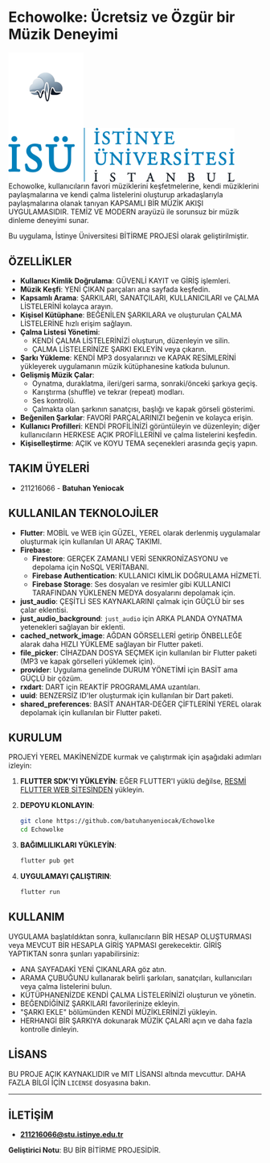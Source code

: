 # Echowolke: Ücretsiz ve Özgür bir Müzik Deneyimi

<img src="assets/images/echowolke_logo.png" width="150" align="left" alt="Echowolke Logo">
<img src="assets/images/istinye_logo.png" width="450" align="left" alt="İstinye Üniversitesi Logo">
<br clear="left"/>
Echowolke, kullanıcıların favori müziklerini keşfetmelerine, kendi müziklerini paylaşmalarına ve kendi çalma listelerini oluşturup arkadaşlarıyla paylaşmalarına olanak tanıyan KAPSAMLI BİR MÜZİK AKIŞI UYGULAMASIDIR. TEMİZ VE MODERN arayüzü ile sorunsuz bir müzik dinleme deneyimi sunar.

Bu uygulama, İstinye Üniversitesi BİTİRME PROJESİ olarak geliştirilmiştir.

## ÖZELLİKLER

* **Kullanıcı Kimlik Doğrulama**: GÜVENLİ KAYIT ve GİRİŞ işlemleri.
* **Müzik Keşfi**: YENİ ÇIKAN parçaları ana sayfada keşfedin.
* **Kapsamlı Arama**: ŞARKILARI, SANATÇILARI, KULLANICILARI ve ÇALMA LİSTELERİNİ kolayca arayın.
* **Kişisel Kütüphane**: BEĞENİLEN ŞARKILARA ve oluşturulan ÇALMA LİSTELERİNE hızlı erişim sağlayın.
* **Çalma Listesi Yönetimi**:
    * KENDİ ÇALMA LİSTELERİNİZİ oluşturun, düzenleyin ve silin.
    * ÇALMA LİSTELERİNİZE ŞARKI EKLEYİN veya çıkarın.
* **Şarkı Yükleme**: KENDİ MP3 dosyalarınızı ve KAPAK RESİMLERİNİ yükleyerek uygulamanın müzik kütüphanesine katkıda bulunun.
* **Gelişmiş Müzik Çalar**:
    * Oynatma, duraklatma, ileri/geri sarma, sonraki/önceki şarkıya geçiş.
    * Karıştırma (shuffle) ve tekrar (repeat) modları.
    * Ses kontrolü.
    * Çalmakta olan şarkının sanatçısı, başlığı ve kapak görseli gösterimi.
* **Beğenilen Şarkılar**: FAVORİ PARÇALARINIZI beğenin ve kolayca erişin.
* **Kullanıcı Profilleri**: KENDİ PROFİLİNİZİ görüntüleyin ve düzenleyin; diğer kullanıcıların HERKESE AÇIK PROFİLLERİNİ ve çalma listelerini keşfedin.
* **Kişiselleştirme**: AÇIK ve KOYU TEMA seçenekleri arasında geçiş yapın.

## TAKIM ÜYELERİ

* 211216066 - **Batuhan Yeniocak**




## KULLANILAN TEKNOLOJİLER

* **Flutter**: MOBİL ve WEB için GÜZEL, YEREL olarak derlenmiş uygulamalar oluşturmak için kullanılan UI ARAÇ TAKIMI.
* **Firebase**:
    * **Firestore**: GERÇEK ZAMANLI VERİ SENKRONİZASYONU ve depolama için NoSQL VERİTABANI.
    * **Firebase Authentication**: KULLANICI KİMLİK DOĞRULAMA HİZMETİ.
    * **Firebase Storage**: Ses dosyaları ve resimler gibi KULLANICI TARAFINDAN YÜKLENEN MEDYA dosyalarını depolamak için.
* **just_audio**: ÇEŞİTLİ SES KAYNAKLARINI çalmak için GÜÇLÜ bir ses çalar eklentisi.
* **just_audio_background**: `just_audio` için ARKA PLANDA OYNATMA yetenekleri sağlayan bir eklenti.
* **cached_network_image**: AĞDAN GÖRSELLERİ getirip ÖNBELLEĞE alarak daha HIZLI YÜKLEME sağlayan bir Flutter paketi.
* **file_picker**: CİHAZDAN DOSYA SEÇMEK için kullanılan bir Flutter paketi (MP3 ve kapak görselleri yüklemek için).
* **provider**: Uygulama genelinde DURUM YÖNETİMİ için BASİT ama GÜÇLÜ bir çözüm.
* **rxdart**: DART için REAKTİF PROGRAMLAMA uzantıları.
* **uuid**: BENZERSİZ ID'ler oluşturmak için kullanılan bir Dart paketi.
* **shared_preferences**: BASİT ANAHTAR-DEĞER ÇİFTLERİNİ YEREL olarak depolamak için kullanılan bir Flutter paketi.

## KURULUM

PROJEYİ YEREL MAKİNENİZDE kurmak ve çalıştırmak için aşağıdaki adımları izleyin:

1.  **FLUTTER SDK'YI YÜKLEYİN**: EĞER FLUTTER'I yüklü değilse, [RESMİ FLUTTER WEB SİTESİNDEN](https://flutter.dev/docs/get-started/install) yükleyin.

2.  **DEPOYU KLONLAYIN**:
    ```bash
    git clone https://github.com/batuhanyeniocak/Echowolke
    cd Echowolke
    ```


3.  **BAĞIMLILIKLARI YÜKLEYİN**:
    ```bash
    flutter pub get
    ```

4.  **UYGULAMAYI ÇALIŞTIRIN**:
    ```bash
    flutter run
    ```

## KULLANIM

UYGULAMA başlatıldıktan sonra, kullanıcıların BİR HESAP OLUŞTURMASI veya MEVCUT BİR HESAPLA GİRİŞ YAPMASI gerekecektir. GİRİŞ YAPTIKTAN sonra şunları yapabilirsiniz:

* ANA SAYFADAKİ YENİ ÇIKANLARA göz atın.
* ARAMA ÇUBUĞUNU kullanarak belirli şarkıları, sanatçıları, kullanıcıları veya çalma listelerini bulun.
* KÜTÜPHANENİZDE KENDİ ÇALMA LİSTELERİNİZİ oluşturun ve yönetin.
* BEĞENDİĞİNİZ ŞARKILARI favorilerinize ekleyin.
* "ŞARKI EKLE" bölümünden KENDİ MÜZİKLERİNİZİ yükleyin.
* HERHANGİ BİR ŞARKIYA dokunarak MÜZİK ÇALARI açın ve daha fazla kontrolle dinleyin.


## LİSANS

BU PROJE AÇIK KAYNAKLIDIR ve MIT LİSANSI altında mevcuttur. DAHA FAZLA BİLGİ İÇİN `LICENSE` dosyasına bakın.

---

## İLETİŞİM

* **211216066@stu.istinye.edu.tr**

**Geliştirici Notu**: BU BİR BİTİRME PROJESİDİR.
